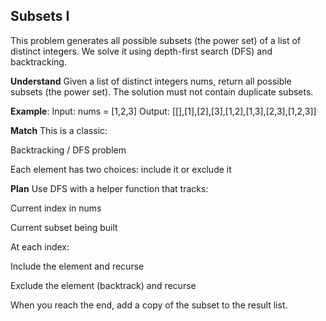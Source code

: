 ## Subsets I
This problem generates all possible subsets (the power set) of a list of distinct integers. We solve it using depth-first search (DFS) and backtracking.

**Understand**
Given a list of distinct integers nums, return all possible subsets (the power set).
The solution must not contain duplicate subsets.

**Example**:
Input: nums = [1,2,3]
Output: [[],[1],[2],[3],[1,2],[1,3],[2,3],[1,2,3]]

**Match**
This is a classic:

Backtracking / DFS problem

Each element has two choices: include it or exclude it

**Plan**
Use DFS with a helper function that tracks:

Current index in nums

Current subset being built

At each index:

Include the element and recurse

Exclude the element (backtrack) and recurse

When you reach the end, add a copy of the subset to the result list.

